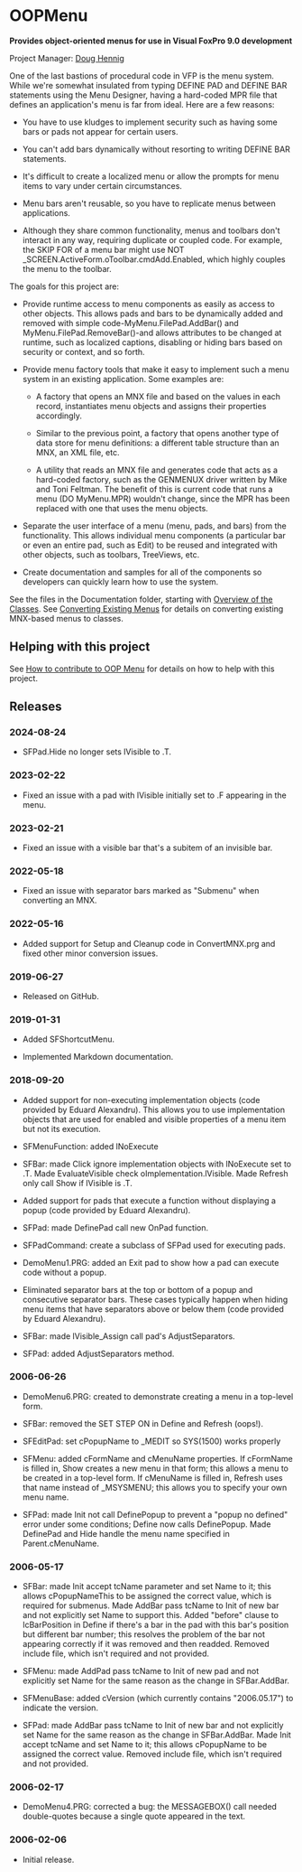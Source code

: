 # OOPMenu

**Provides object-oriented menus for use in Visual FoxPro 9.0 development**

Project Manager: [Doug Hennig](mailto:doug@doughennig.com)

One of the last bastions of procedural code in VFP is the menu system. While we're somewhat insulated from typing DEFINE PAD and DEFINE BAR statements using the Menu Designer, having a hard-coded MPR file that defines an application's menu is far from ideal. Here are a few reasons:

* You have to use kludges to implement security such as having some bars or pads not appear for certain users.

* You can't add bars dynamically without resorting to writing DEFINE BAR statements.

* It's difficult to create a localized menu or allow the prompts for menu items to vary under certain circumstances.

* Menu bars aren't reusable, so you have to replicate menus between applications.

* Although they share common functionality, menus and toolbars don't interact in any way, requiring duplicate or coupled code. For example, the SKIP FOR of a menu bar might use NOT _SCREEN.ActiveForm.oToolbar.cmdAdd.Enabled, which highly couples the menu to the toolbar.

The goals for this project are:

* Provide runtime access to menu components as easily as access to other objects. This allows pads and bars to be dynamically added and removed with simple code-MyMenu.FilePad.AddBar() and MyMenu.FilePad.RemoveBar()-and allows attributes to be changed at runtime, such as localized captions, disabling or hiding bars based on security or context, and so forth.

* Provide menu factory tools that make it easy to implement such a menu system in an existing application. Some examples are:

    * A factory that opens an MNX file and based on the values in each record, instantiates menu objects and assigns their properties accordingly.

    * Similar to the previous point, a factory that opens another type of data store for menu definitions: a different table structure than an MNX, an XML file, etc.

    * A utility that reads an MNX file and generates code that acts as a hard-coded factory, such as the GENMENUX driver written by Mike and Toni Feltman. The benefit of this is current code that runs a menu (DO MyMenu.MPR) wouldn't change, since the MPR has been replaced with one that uses the menu objects.

* Separate the user interface of a menu (menu, pads, and bars) from the functionality. This allows individual menu components (a particular bar or even an entire pad, such as Edit) to be reused and integrated with other objects, such as toolbars, TreeViews, etc.

* Create documentation and samples for all of the components so developers can quickly learn how to use the system.

See the files in the Documentation folder, starting with [Overview of the Classes](Documentation/Overview.md). See [Converting Existing Menus](Documentation/Converting%20Existing%20Menus.md) for details on converting existing MNX-based menus to classes.

## Helping with this project

See [How to contribute to OOP Menu](.github/CONTRIBUTING.md) for details on how to help with this project.

## Releases

### 2024-08-24

* SFPad.Hide no longer sets lVisible to .T.

### 2023-02-22

* Fixed an issue with a pad with lVisible initially set to .F appearing in the menu.

### 2023-02-21

* Fixed an issue with a visible bar that's a subitem of an invisible bar.

### 2022-05-18

* Fixed an issue with separator bars marked as "Submenu" when converting an MNX.

### 2022-05-16

* Added support for Setup and Cleanup code in ConvertMNX.prg and fixed other minor conversion issues.

### 2019-06-27

* Released on GitHub.

### 2019-01-31

* Added SFShortcutMenu.

* Implemented Markdown documentation.

### 2018-09-20

* Added support for non-executing implementation objects (code provided by Eduard Alexandru). This allows you to use implementation objects that are used for enabled and visible properties of a menu item but not its execution.

* SFMenuFunction: added lNoExecute

* SFBar: made Click ignore implementation objects with lNoExecute set to .T. Made EvaluateVisible check oImplementation.lVisible. Made Refresh only call Show if lVisible is .T.

* Added support for pads that execute a function without displaying a popup (code provided by Eduard Alexandru).

* SFPad: made DefinePad call new OnPad function.

* SFPadCommand: create a subclass of SFPad used for executing pads.

* DemoMenu1.PRG: added an Exit pad to show how a pad can execute code without a popup.

* Eliminated separator bars at the top or bottom of a popup and consecutive separator bars. These cases typically happen when hiding menu items that have separators above or below them (code provided by Eduard Alexandru).

* SFBar: made lVisible_Assign call pad's AdjustSeparators.

* SFPad: added AdjustSeparators method.

### 2006-06-26

* DemoMenu6.PRG: created to demonstrate creating a menu in a top-level form.

* SFBar: removed the SET STEP ON in Define and Refresh (oops!).

* SFEditPad: set cPopupName to _MEDIT so SYS(1500) works properly

* SFMenu: added cFormName and cMenuName properties. If cFormName is filled in, Show creates a new menu in that form; this allows a menu to be created in a top-level form. If cMenuName is filled in, Refresh uses that name instead of _MSYSMENU; this allows you to specify your own menu name.

* SFPad: made Init not call DefinePopup to prevent a "popup no defined" error under some conditions; Define now calls DefinePopup. Made DefinePad and Hide handle the menu name specified in Parent.cMenuName.

### 2006-05-17

* SFBar: made Init accept tcName parameter and set Name to it; this allows cPopupNameThis to be assigned the correct value, which is required for submenus. Made AddBar pass tcName to Init of new bar and not explicitly set Name to support this. Added "before" clause to lcBarPosition in Define if there's a bar in the pad with this bar's position but different bar number; this resolves the problem of the bar not appearing correctly if it was removed and then readded. Removed include file, which isn't required and not provided.

* SFMenu: made AddPad pass tcName to Init of new pad and not explicitly set Name for the same reason as the change in SFBar.AddBar.

* SFMenuBase: added cVersion (which currently contains "2006.05.17") to indicate the version.

* SFPad: made AddBar pass tcName to Init of new bar and not explicitly set Name for the same reason as the change in SFBar.AddBar. Made Init accept tcName and set Name to it; this allows cPopupName to be assigned the correct value. Removed include file, which isn't required and not provided.

### 2006-02-17

* DemoMenu4.PRG: corrected a bug: the MESSAGEBOX() call needed double-quotes because a single quote appeared in the text. 

### 2006-02-06

* Initial release.

